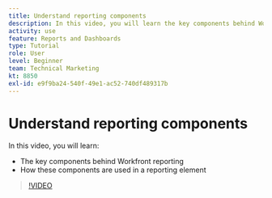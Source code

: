 ```yaml
---
title: Understand reporting components
description: In this video, you will learn the key components behind Workfront reporting and how these are used in a reporting element in [!DNL  ].
activity: use
feature: Reports and Dashboards
type: Tutorial
role: User
level: Beginner
team: Technical Marketing
kt: 8850
exl-id: e9f9ba24-540f-49e1-ac52-740df489317b
---
```

# Understand reporting components

In this video, you will learn:

* The key components behind Workfront reporting
* How these components are used in a reporting element

>[!VIDEO](https://video.tv.adobe.com/v/335146/?quality=12)
